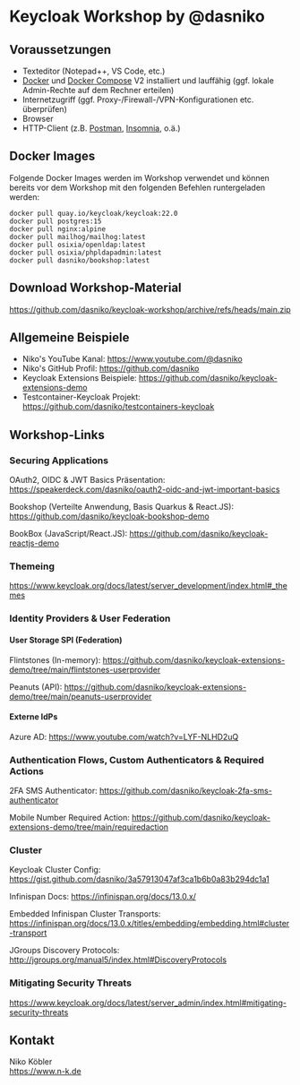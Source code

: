 # Keycloak Workshop by @dasniko

## Voraussetzungen

* Texteditor (Notepad++, VS Code, etc.)
* [Docker](https://www.docker.com/) und [Docker Compose](https://docs.docker.com/compose/) V2 installiert und lauffähig (ggf. lokale Admin-Rechte auf dem Rechner erteilen)
* Internetzugriff (ggf. Proxy-/Firewall-/VPN-Konfigurationen etc. überprüfen)
* Browser
* HTTP-Client (z.B. [Postman](https://www.postman.com/), [Insomnia](https://insomnia.rest/), o.ä.)

## Docker Images

Folgende Docker Images werden im Workshop verwendet und können bereits vor dem Workshop mit den folgenden Befehlen runtergeladen werden:

```
docker pull quay.io/keycloak/keycloak:22.0
docker pull postgres:15
docker pull nginx:alpine
docker pull mailhog/mailhog:latest
docker pull osixia/openldap:latest
docker pull osixia/phpldapadmin:latest
docker pull dasniko/bookshop:latest
```

## Download Workshop-Material

https://github.com/dasniko/keycloak-workshop/archive/refs/heads/main.zip

## Allgemeine Beispiele

* Niko's YouTube Kanal:
https://www.youtube.com/@dasniko
* Niko's GitHub Profil:
https://github.com/dasniko
* Keycloak Extensions Beispiele:
https://github.com/dasniko/keycloak-extensions-demo
* Testcontainer-Keycloak Projekt:
https://github.com/dasniko/testcontainers-keycloak

## Workshop-Links

### Securing Applications

OAuth2, OIDC & JWT Basics Präsentation:
https://speakerdeck.com/dasniko/oauth2-oidc-and-jwt-important-basics

Bookshop (Verteilte Anwendung, Basis Quarkus & React.JS):
https://github.com/dasniko/keycloak-bookshop-demo

BookBox (JavaScript/React.JS):
https://github.com/dasniko/keycloak-reactjs-demo

### Themeing

https://www.keycloak.org/docs/latest/server_development/index.html#_themes

### Identity Providers & User Federation

#### User Storage  SPI (Federation)

Flintstones (In-memory):
https://github.com/dasniko/keycloak-extensions-demo/tree/main/flintstones-userprovider

Peanuts (API):
https://github.com/dasniko/keycloak-extensions-demo/tree/main/peanuts-userprovider

#### Externe IdPs

Azure AD:
https://www.youtube.com/watch?v=LYF-NLHD2uQ

### Authentication Flows, Custom Authenticators & Required Actions

2FA SMS Authenticator:
https://github.com/dasniko/keycloak-2fa-sms-authenticator

Mobile Number Required Action:
https://github.com/dasniko/keycloak-extensions-demo/tree/main/requiredaction

### Cluster

Keycloak Cluster Config:
https://gist.github.com/dasniko/3a57913047af3ca1b6b0a83b294dc1a1

Infinispan Docs:
https://infinispan.org/docs/13.0.x/

Embedded Infinispan Cluster Transports:
https://infinispan.org/docs/13.0.x/titles/embedding/embedding.html#cluster-transport

JGroups Discovery Protocols:
http://jgroups.org/manual5/index.html#DiscoveryProtocols

### Mitigating Security Threats

https://www.keycloak.org/docs/latest/server_admin/index.html#mitigating-security-threats

## Kontakt

Niko Köbler  
https://www.n-k.de
